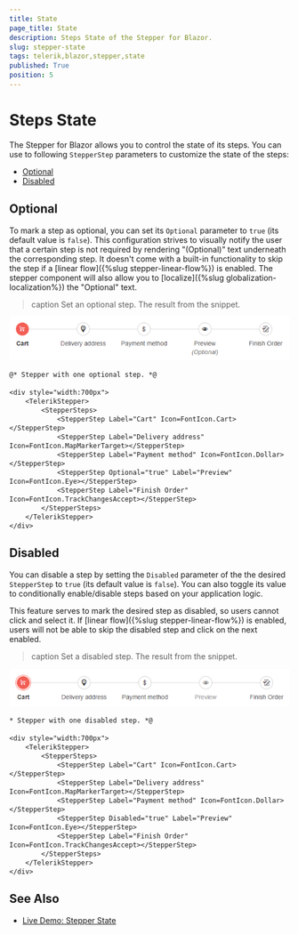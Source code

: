 ```yaml
---
title: State
page_title: State
description: Steps State of the Stepper for Blazor.
slug: stepper-state
tags: telerik,blazor,stepper,state
published: True
position: 5
---
```


# Steps State

The Stepper for Blazor allows you to control the state of its steps. You can use to following `StepperStep` parameters to customize the state of the steps:

* [Optional](#optional)
* [Disabled](#disabled)

## Optional

To mark a step as optional, you can set its `Optional` parameter to `true` (its default value is `false`). This configuration strives to visually notify the user that a certain step is not required by rendering "(Optional)" text underneath the corresponding step. It doesn't come with a built-in functionality to skip the step if a [linear flow]({%slug stepper-linear-flow%}) is enabled.
The stepper component will also allow you to [localize]({%slug globalization-localization%}) the "Optional" text.

>caption Set an optional step. The result from the snippet.

![Optional step](images/optional-step-example.png)

````CSHTML
@* Stepper with one optional step. *@

<div style="width:700px">
    <TelerikStepper>
        <StepperSteps>
            <StepperStep Label="Cart" Icon=FontIcon.Cart></StepperStep>
            <StepperStep Label="Delivery address" Icon=FontIcon.MapMarkerTarget></StepperStep>
            <StepperStep Label="Payment method" Icon=FontIcon.Dollar></StepperStep>
            <StepperStep Optional="true" Label="Preview" Icon=FontIcon.Eye></StepperStep>
            <StepperStep Label="Finish Order" Icon=FontIcon.TrackChangesAccept></StepperStep>
        </StepperSteps>
    </TelerikStepper>
</div>
````


## Disabled

You can disable a step by setting the `Disabled` parameter of the the desired `StepperStep` to `true` (its default value is `false`). You can also toggle its value to conditionally enable/disable steps based on your application logic.

This feature serves to mark the desired step as disabled, so users cannot click and select it. If [linear flow]({%slug stepper-linear-flow%}) is enabled, users will not be able to skip the disabled step and click on the next enabled.

>caption Set a disabled step. The result from the snippet.

![Disabled step](images/disabled-step-example.png)

````CSHTMl
* Stepper with one disabled step. *@

<div style="width:700px">
    <TelerikStepper>
        <StepperSteps>
            <StepperStep Label="Cart" Icon=FontIcon.Cart></StepperStep>
            <StepperStep Label="Delivery address" Icon=FontIcon.MapMarkerTarget></StepperStep>
            <StepperStep Label="Payment method" Icon=FontIcon.Dollar></StepperStep>
            <StepperStep Disabled="true" Label="Preview" Icon=FontIcon.Eye></StepperStep>
            <StepperStep Label="Finish Order" Icon=FontIcon.TrackChangesAccept></StepperStep>
        </StepperSteps>
    </TelerikStepper>
</div>
````

## See Also

  * [Live Demo: Stepper State](https://demos.telerik.com/blazor-ui/stepper/state)